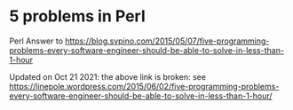 # 5 problems in Perl

Perl Answer to https://blog.svpino.com/2015/05/07/five-programming-problems-every-software-engineer-should-be-able-to-solve-in-less-than-1-hour

Updated on Oct 21 2021: the above link is broken: see https://linepole.wordpress.com/2015/06/02/five-programming-problems-every-software-engineer-should-be-able-to-solve-in-less-than-1-hour/
